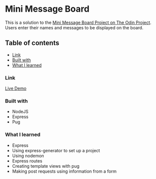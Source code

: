 # Mini Message Board

This is a solution to the [Mini Message Board Project on The Odin Project](https://www.theodinproject.com/lessons/nodejs-mini-message-board).
Users enter their names and messages to be displayed on the board.

## Table of contents

- [Link](#link)
- [Built with](#built-with)
- [What I learned](#what-i-learned)

### Link

[Live Demo]()

### Built with

- NodeJS
- Express
- Pug

### What I learned

- Express
- Using express-generator to set up a project
- Using nodemon
- Express routes
- Creating template views with pug
- Making post requests using information from a form
